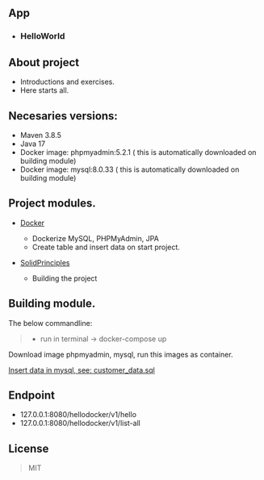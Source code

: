 ## App
 * ### HelloWorld

## About project
- Introductions and exercises.
- Here starts all.

##  Necesaries versions:

- Maven 3.8.5 
- Java 17
- Docker image: phpmyadmin:5.2.1 ( this is automatically downloaded on building module)
- Docker image: mysql:8.0.33 ( this is automatically downloaded on building module)

## Project modules.
* [Docker](Docker/README.md)<br>
  - Dockerize MySQL, PHPMyAdmin, JPA 
  - Create table and insert data on start project. 


* [SolidPrinciples](SolidPrinciples/README.md)<br>
  - Building the project


## Building module.

The below commandline: 

>* run in terminal ->  docker-compose up

Download image phpmyadmin, mysql, run this images as container.

[Insert data in mysql, see: customer_data.sql](Docker/customer_data.sql) 



## Endpoint
- 127.0.0.1:8080/hellodocker/v1/hello
- 127.0.0.1:8080/hellodocker/v1/list-all

## License
> MIT